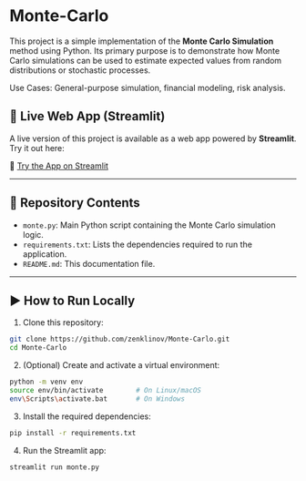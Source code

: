 # Monte-Carlo

This project is a simple implementation of the **Monte Carlo Simulation** method using Python. Its primary purpose is to demonstrate how Monte Carlo simulations can be used to estimate expected values from random distributions or stochastic processes.

Use Cases: General-purpose simulation, financial modeling, risk analysis.

## 🚀 Live Web App (Streamlit)

A live version of this project is available as a web app powered by **Streamlit**. Try it out here:

🔗 [Try the App on Streamlit](https://nmkeydhkrxjpw32ty8ja6b.streamlit.app/)

---

## 🧾 Repository Contents

- `monte.py`: Main Python script containing the Monte Carlo simulation logic.
- `requirements.txt`: Lists the dependencies required to run the application.
- `README.md`: This documentation file.

---

## ▶️ How to Run Locally

1. Clone this repository:

```bash
git clone https://github.com/zenklinov/Monte-Carlo.git
cd Monte-Carlo
```

2. (Optional) Create and activate a virtual environment:

```bash
python -m venv env
source env/bin/activate        # On Linux/macOS
env\Scripts\activate.bat       # On Windows
```

3. Install the required dependencies:
```bash
pip install -r requirements.txt
```

4. Run the Streamlit app:
```bash
streamlit run monte.py
```
